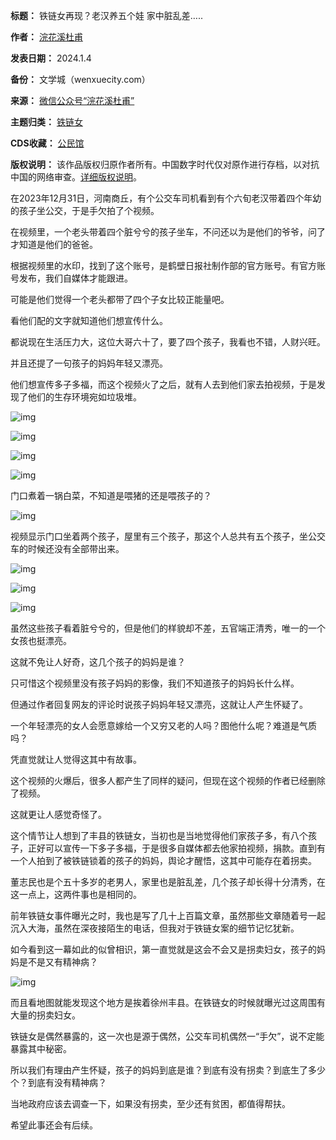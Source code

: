 

**标题：** 铁链女再现？老汉养五个娃 家中脏乱差…..  

**作者：** [浣花溪杜甫](https://chinadigitaltimes.net/space/浣花溪杜甫)  

**发表日期：** 2024.1.4  

**备份：** 文学城（wenxuecity.com）  

**来源：** [微信公众号“浣花溪杜甫”](https://www.wenxuecity.com/news/2024/01/05/125352047.html)  

**主题归类：** [铁链女](https://chinadigitaltimes.net/space/铁链女)  

**CDS收藏：** [公民馆](https://chinadigitaltimes.net/space/%E5%85%AC%E6%B0%91%E9%A6%86)  

**版权说明：** 该作品版权归原作者所有。中国数字时代仅对原作进行存档，以对抗中国的网络审查。[详细版权说明](https://chinadigitaltimes.net/chinese/copyright)。


在2023年12月31日，河南商丘，有个公交车司机看到有个六旬老汉带着四个年幼的孩子坐公交，于是手欠拍了个视频。


在视频里，一个老头带着四个脏兮兮的孩子坐车，不问还以为是他们的爷爷，问了才知道是他们的爸爸。


根据视频里的水印，找到了这个账号，是鹤壁日报社制作部的官方账号。有官方账号发布，我们自媒体才能跟进。


可能是他们觉得一个老头都带了四个子女比较正能量吧。


看他们配的文字就知道他们想宣传什么。


都说现在生活压力大，这位大哥六十了，要了四个孩子，我看也不错，人财兴旺。


并且还提了一句孩子的妈妈年轻又漂亮。


他们想宣传多子多福，而这个视频火了之后，就有人去到他们家去拍视频，于是发现了他们的生存环境宛如垃圾堆。


![img](https://chinadigitaltimes.net/chinese/files/2024/01/post-703887-6598a644bb3da.)


![img](https://chinadigitaltimes.net/chinese/files/2024/01/post-703887-6598a644cd265.)


![img](https://chinadigitaltimes.net/chinese/files/2024/01/post-703887-6598a644deaf3.)


![img](https://chinadigitaltimes.net/chinese/files/2024/01/post-703887-6598a644effd9.)


门口煮着一锅白菜，不知道是喂猪的还是喂孩子的？


![img](https://chinadigitaltimes.net/chinese/files/2024/01/post-703887-6598a6450c461.)


视频显示门口坐着两个孩子，屋里有三个孩子，那这个人总共有五个孩子，坐公交车的时候还没有全部带出来。


![img](https://chinadigitaltimes.net/chinese/files/2024/01/post-703887-6598a6451ed5e.)


![img](https://chinadigitaltimes.net/chinese/files/2024/01/post-703887-6598a6453161b.)


![img](https://chinadigitaltimes.net/chinese/files/2024/01/post-703887-6598a64542126.)


虽然这些孩子看着脏兮兮的，但是他们的样貌却不差，五官端正清秀，唯一的一个女孩也挺漂亮。


这就不免让人好奇，这几个孩子的妈妈是谁？


只可惜这个视频里没有孩子妈妈的影像，我们不知道孩子的妈妈长什么样。


但通过作者回复网友的评论时说孩子妈妈年轻又漂亮，这就让人产生怀疑了。


一个年轻漂亮的女人会愿意嫁给一个又穷又老的人吗？图他什么呢？难道是气质吗？


凭直觉就让人觉得这其中有故事。


这个视频的火爆后，很多人都产生了同样的疑问，但现在这个视频的作者已经删除了视频。


这就更让人感觉奇怪了。


这个情节让人想到了丰县的铁链女，当初也是当地觉得他们家孩子多，有八个孩子，正好可以宣传一下多子多福，于是很多自媒体都去他家拍视频，捐款。直到有一个人拍到了被铁链锁着的孩子的妈妈，舆论才醒悟，这其中可能存在着拐卖。


董志民也是个五十多岁的老男人，家里也是脏乱差，几个孩子却长得十分清秀，在这一点上，这两件事也是相同的。


前年铁链女事件曝光之时，我也是写了几十上百篇文章，虽然那些文章随着号一起沉入大海，虽然在深夜接陌生的电话，但我对于铁链女案的细节记忆犹新。


如今看到这一幕如此的似曾相识，第一直觉就是这会不会又是拐卖妇女，孩子的妈妈是不是又有精神病？


![img](https://chinadigitaltimes.net/chinese/files/2024/01/post-703887-6598a645558be.)


而且看地图就能发现这个地方是挨着徐州丰县。在铁链女的时候就曝光过这周围有大量的拐卖妇女。


铁链女是偶然暴露的，这一次也是源于偶然，公交车司机偶然一“手欠”，说不定能暴露其中秘密。


所以我们有理由产生怀疑，孩子的妈妈到底是谁？到底有没有拐卖？到底生了多少个？到底有没有精神病？


当地政府应该去调查一下，如果没有拐卖，至少还有贫困，都值得帮扶。


希望此事还会有后续。

